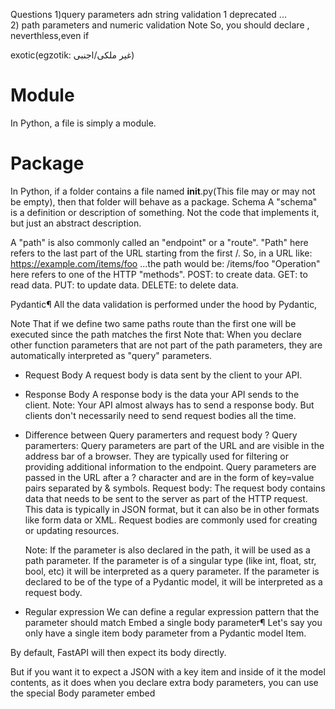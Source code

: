 Questions
1)query parameters adn string validation 1 deprecated ...  
2) path parameters and numeric validation Note So, you should declare , neverthless,even if

exotic(egzotik: غیر ملکی/اجنبی)

# Module

In Python, a file is simply a module.

# Package

In Python, if a folder contains a file named **init**.py(This file may or may not be empty), then that folder will behave as a package.
Schema
A "schema" is a definition or description of something. Not the code that implements it, but just an abstract description.

A "path" is also commonly called an "endpoint" or a "route".
"Path" here refers to the last part of the URL starting from the first /.
So, in a URL like:
https://example.com/items/foo
...the path would be:
/items/foo
"Operation" here refers to one of the HTTP "methods".
POST: to create data.
GET: to read data.
PUT: to update data.
DELETE: to delete data.

Pydantic¶
All the data validation is performed under the hood by Pydantic,

Note That
if we define two same paths route than the first one will be executed since the path matches the first
Note that:
When you declare other function parameters that are not part of the path parameters, they are automatically interpreted as "query" parameters.

- Request Body
  A request body is data sent by the client to your API.
- Response Body
  A response body is the data your API sends to the client.
  Note: Your API almost always has to send a response body. But clients don't necessarily need to send request bodies all the time.

- Difference between Query paramerters and request body ?
  Query paramerters:
  Query parameters are part of the URL and are visible in the address bar of a browser. They are typically used for filtering or providing additional information to the endpoint. Query parameters are passed in the URL after a ? character and are in the form of key=value pairs separated by & symbols.
  Request body:
  The request body contains data that needs to be sent to the server as part of the HTTP request. This data is typically in JSON format, but it can also be in other formats like form data or XML. Request bodies are commonly used for creating or updating resources.

  Note:
  If the parameter is also declared in the path, it will be used as a path parameter.
  If the parameter is of a singular type (like int, float, str, bool, etc) it will be interpreted as a query parameter.
  If the parameter is declared to be of the type of a Pydantic model, it will be interpreted as a request body.

* Regular expression
  We can define a regular expression pattern that the parameter should match
  Embed a single body parameter¶
  Let's say you only have a single item body parameter from a Pydantic model Item.

By default, FastAPI will then expect its body directly.

But if you want it to expect a JSON with a key item and inside of it the model contents, as it does when you declare extra body parameters, you can use the special Body parameter embed
